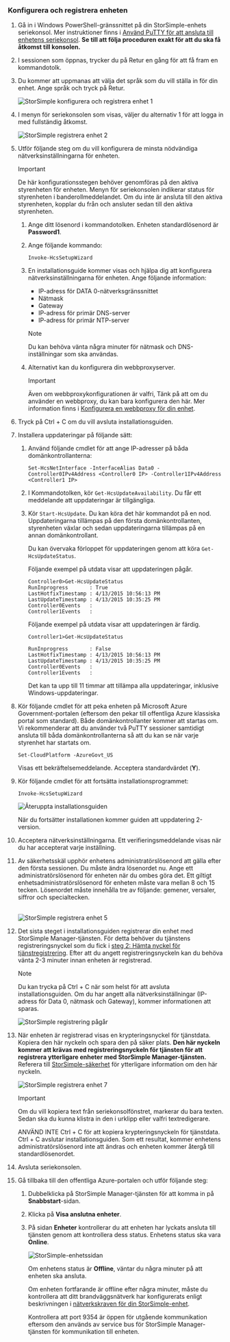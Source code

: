<!--author=SharS last changed: 02/22/2016-->

### <a name="to-configure-and-register-the-device"></a>Konfigurera och registrera enheten
1. Gå in i Windows PowerShell-gränssnittet på din StorSimple-enhets seriekonsol. Mer instruktioner finns i [Använd PuTTY för att ansluta till enhetens seriekonsol](../articles/storsimple/storsimple-deployment-walkthrough-gov-u2.md#use-putty-to-connect-to-the-device-serial-console). **Se till att följa proceduren exakt för att du ska få åtkomst till konsolen.**
2. I sessionen som öppnas, trycker du på Retur en gång för att få fram en kommandotolk.
3. Du kommer att uppmanas att välja det språk som du vill ställa in för din enhet. Ange språk och tryck på Retur.
   
    ![StorSimple konfigurera och registrera enhet 1](./media/storsimple-configure-and-register-device-gov-u2/HCS_RegisterYourDevice1-gov-include.png)
4. I menyn för seriekonsolen som visas, väljer du alternativ 1 för att logga in med fullständig åtkomst.
   
    ![StorSimple registrera enhet 2](./media/storsimple-configure-and-register-device-gov-u2/HCS_RegisterYourDevice2-gov-include.png)
5. Utför följande steg om du vill konfigurera de minsta nödvändiga nätverksinställningarna för enheten.
   
   > [!IMPORTANT]
   > De här konfigurationsstegen behöver genomföras på den aktiva styrenheten för enheten. Menyn för seriekonsolen indikerar status för styrenheten i banderollmeddelandet. Om du inte är ansluta till den aktiva styrenheten, kopplar du från och ansluter sedan till den aktiva styrenheten.
   > 
   > 
   
   1. Ange ditt lösenord i kommandotolken. Enheten standardlösenord är **Password1**.
   2. Ange följande kommando:
      
        `Invoke-HcsSetupWizard`
   3. En installationsguide kommer visas och hjälpa dig att konfigurera nätverksinställningarna för enheten. Ange följande information:
      
      * IP-adress för DATA 0-nätverksgränssnittet
      * Nätmask
      * Gateway
      * IP-adress för primär DNS-server
      * IP-adress för primär NTP-server
      
      > [!NOTE]
      > Du kan behöva vänta några minuter för nätmask och DNS-inställningar som ska användas.
      > 
      > 
   4. Alternativt kan du konfigurera din webbproxyserver.
      
      > [!IMPORTANT]
      > Även om webbproxykonfigurationen är valfri, Tänk på att om du använder en webbproxy, du kan bara konfigurera den här. Mer information finns i [Konfigurera en webbproxy för din enhet](../articles/storsimple/storsimple-configure-web-proxy.md).
      > 
      > 
6. Tryck på Ctrl + C om du vill avsluta installationsguiden.
7. Installera uppdateringar på följande sätt:
   
   1. Använd följande cmdlet för att ange IP-adresser på båda domänkontrollanterna:
      
      `Set-HcsNetInterface -InterfaceAlias Data0 -Controller0IPv4Address <Controller0 IP> -Controller1IPv4Address <Controller1 IP>`
   2. I Kommandotolken, kör `Get-HcsUpdateAvailability`. Du får ett meddelande att uppdateringar är tillgängliga.
   3. Kör `Start-HcsUpdate`. Du kan köra det här kommandot på en nod. Uppdateringarna tillämpas på den första domänkontrollanten, styrenheten växlar och sedan uppdateringarna tillämpas på en annan domänkontrollant.
      
      Du kan övervaka förloppet för uppdateringen genom att köra `Get-HcsUpdateStatus`.    
      
      Följande exempel på utdata visar att uppdateringen pågår.
      
      ````
      Controller0>Get-HcsUpdateStatus
      RunInprogress       : True
      LastHotfixTimestamp : 4/13/2015 10:56:13 PM
      LastUpdateTimestamp : 4/13/2015 10:35:25 PM
      Controller0Events   :
      Controller1Events   :
      ````
      
      Följande exempel på utdata visar att uppdateringen är färdig.
      
      ```
      Controller1>Get-HcsUpdateStatus
      
      RunInprogress       : False
      LastHotfixTimestamp : 4/13/2015 10:56:13 PM
      LastUpdateTimestamp : 4/13/2015 10:35:25 PM
      Controller0Events   :
      Controller1Events   :
      ```
      
      Det kan ta upp till 11 timmar att tillämpa alla uppdateringar, inklusive Windows-uppdateringar.
8. Kör följande cmdlet för att peka enheten på Microsoft Azure Government-portalen (eftersom den pekar till offentliga Azure klassiska portal som standard). Både domänkontrollanter kommer att startas om. Vi rekommenderar att du använder två PuTTY sessioner samtidigt ansluta till båda domänkontrollanterna så att du kan se när varje styrenhet har startats om.
   
    `Set-CloudPlatform -AzureGovt_US`
   
   Visas ett bekräftelsemeddelande. Acceptera standardvärdet (**Y**).
9. Kör följande cmdlet för att fortsätta installationsprogrammet:
   
    `Invoke-HcsSetupWizard`
   
    ![Återuppta installationsguiden](./media/storsimple-configure-and-register-device-gov-u2/HCS_ResumeSetup-gov-include.png)
   
   När du fortsätter installationen kommer guiden att uppdatering 2-version.
10. Acceptera nätverksinställningarna. Ett verifieringsmeddelande visas när du har accepterat varje inställning.
11. Av säkerhetsskäl upphör enhetens administratörslösenord att gälla efter den första sessionen. Du måste ändra lösenordet nu. Ange ett administratörslösenord för enheten när du ombes göra det. Ett giltigt enhetsadministratörslösenord för enheten måste vara mellan 8 och 15 tecken. Lösenordet måste innehålla tre av följande: gemener, versaler, siffror och specialtecken.
    
    <br/>![StorSimple registrera enhet 5](./media/storsimple-configure-and-register-device-gov-u2/HCS_RegisterYourDevice5_gov-include.png)
12. Det sista steget i installationsguiden registrerar din enhet med StorSimple Manager-tjänsten. För detta behöver du tjänstens registreringsnyckel som du fick i [steg 2: Hämta nyckel för tjänstregistrering](../articles/storsimple/storsimple-deployment-walkthrough-gov-u2.md#step-2-get-the-service-registration-key). Efter att du angett registreringsnyckeln kan du behöva vänta 2-3 minuter innan enheten är registrerad.
    
    > [!NOTE]
    > Du kan trycka på Ctrl + C när som helst för att avsluta installationsguiden. Om du har angett alla nätverksinställningar (IP-adress för Data 0, nätmask och Gateway), kommer informationen att sparas.
    > 
    > 
    
    ![StorSimple registrering pågår](./media/storsimple-configure-and-register-device-gov-u2/HCS_RegistrationProgress-gov-include.png)
13. När enheten är registrerad visas en krypteringsnyckel för tjänstdata. Kopiera den här nyckeln och spara den på säker plats. **Den här nyckeln kommer att krävas med registreringsnyckeln för tjänsten för att registrera ytterligare enheter med StorSimple Manager-tjänsten.** Referera till [StorSimple-säkerhet](../articles/storsimple/storsimple-security.md) för ytterligare information om den här nyckeln.
    
    ![StorSimple registrera enhet 7](./media/storsimple-configure-and-register-device-gov-u2/HCS_RegisterYourDevice7_gov-include.png)    
    
    > [!IMPORTANT]
    > Om du vill kopiera text från seriekonsolfönstret, markerar du bara texten. Sedan ska du kunna klistra in den i urklipp eller valfri textredigerare.
    > 
    > ANVÄND INTE Ctrl + C för att kopiera krypteringsnyckeln för tjänstdata. Ctrl + C avslutar installationsguiden. Som ett resultat, kommer enhetens administratörslösenord inte att ändras och enheten kommer återgå till standardlösenordet.
    > 
    > 
14. Avsluta seriekonsolen.
15. Gå tillbaka till den offentliga Azure-portalen och utför följande steg:
    
    1. Dubbelklicka på StorSimple Manager-tjänsten för att komma in på **Snabbstart**-sidan.
    2. Klicka på **Visa anslutna enheter**.
    3. På sidan **Enheter** kontrollerar du att enheten har lyckats ansluta till tjänsten genom att kontrollera dess status. Enhetens status ska vara **Online**.
       
        ![StorSimple-enhetssidan](./media/storsimple-configure-and-register-device-gov-u2/HCS_DeviceOnline-gov-include.png)
       
        Om enhetens status är **Offline**, väntar du några minuter på att enheten ska ansluta.
       
        Om enheten fortfarande är offline efter några minuter, måste du kontrollera att ditt brandväggsnätverk har konfigurerats enligt beskrivningen i [nätverkskraven för din StorSimple-enhet](../articles/storsimple/storsimple-system-requirements.md).
       
        Kontrollera att port 9354 är öppen för utgående kommunikation eftersom den används av service bus för StorSimple Manager-tjänsten för kommunikation till enheten.

